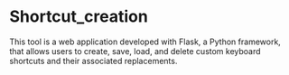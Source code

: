 # Shortcut_creation
This tool is a web application developed with Flask, a Python framework, that allows users to create, save, load, and delete custom keyboard shortcuts and their associated replacements. 
